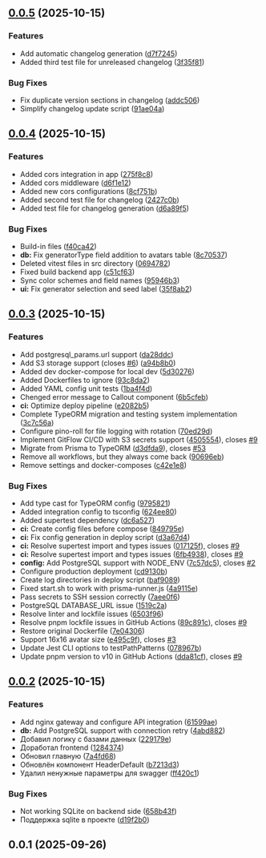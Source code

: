## [0.0.5](https://github.com/letnull19A/avatar-gen/compare/v0.0.4...v0.0.5) (2025-10-15)

### Features

- Add automatic changelog generation
  ([d7f7245](https://github.com/letnull19A/avatar-gen/commit/d7f724555ae0e8e6ff9720f23ab30f5a816eb4cd))
- Added third test file for unreleased changelog
  ([3f35f81](https://github.com/letnull19A/avatar-gen/commit/3f35f81972f079f63541fff63dcb4b1fdf784fe0))

### Bug Fixes

- Fix duplicate version sections in changelog
  ([addc506](https://github.com/letnull19A/avatar-gen/commit/addc506810bb093537eaff67561356a0ab75010a))
- Simplify changelog update script
  ([91ae04a](https://github.com/letnull19A/avatar-gen/commit/91ae04abc4f79281571ba70dcc1438f6b410def9))

## [0.0.4](https://github.com/letnull19A/avatar-gen/compare/v0.0.3...v0.0.4) (2025-10-15)

### Features

- Added cors integration in app
  ([275f8c8](https://github.com/letnull19A/avatar-gen/commit/275f8c8f8f2050f1017eb8dc5ea4bad0759a3576))
- Added cors middleware
  ([d6f1e12](https://github.com/letnull19A/avatar-gen/commit/d6f1e1255ddc497f2268eb68b64c365b412d1434))
- Added new cors configurations
  ([8cf751b](https://github.com/letnull19A/avatar-gen/commit/8cf751b142c66658fc2a15394913e204566982d1))
- Added second test file for changelog
  ([2427c0b](https://github.com/letnull19A/avatar-gen/commit/2427c0b24bf146e8980faaf1849a59a9eb5181e4))
- Added test file for changelog generation
  ([d6a89f5](https://github.com/letnull19A/avatar-gen/commit/d6a89f5e9b15338fb8aa1bddb5396f17d77f154b))

### Bug Fixes

- Build-in files
  ([f40ca42](https://github.com/letnull19A/avatar-gen/commit/f40ca42457d64433cb56af7d090e1f5007700c8a))
- **db:** Fix generatorType field addition to avatars table
  ([8c70537](https://github.com/letnull19A/avatar-gen/commit/8c7053797e8b17fb6ccb34c26ce19f4fd216687e))
- Deleted vitest files in src directory
  ([0694782](https://github.com/letnull19A/avatar-gen/commit/069478213ad9c1326c6571bcee81bf56157bd5b1))
- Fixed build backend app
  ([c51cf63](https://github.com/letnull19A/avatar-gen/commit/c51cf63cd3a099bcda5919454228b40e34d85507))
- Sync color schemes and field names
  ([95946b3](https://github.com/letnull19A/avatar-gen/commit/95946b32b1083960835ea17f7a2f8a8ff04e1b5a))
- **ui:** Fix generator selection and seed label
  ([35f8ab2](https://github.com/letnull19A/avatar-gen/commit/35f8ab29233dd0b90fb5a9e184ffdd3f1790b42d))

## [0.0.3](https://github.com/letnull19A/avatar-gen/compare/v0.0.2...v0.0.3) (2025-10-15)

### Features

- Add postgresql_params.url support
  ([da28ddc](https://github.com/letnull19A/avatar-gen/commit/da28ddcc8a8b75ce0b7011e9491c1e90a300357f))
- Add S3 storage support (closes
  [#6](https://github.com/letnull19A/avatar-gen/issues/6))
  ([a94b8b0](https://github.com/letnull19A/avatar-gen/commit/a94b8b08627d9ff809d1c7fd1a1368d99607a690))
- Added dev docker-compose for local dev
  ([5d30276](https://github.com/letnull19A/avatar-gen/commit/5d30276f9ad95bedf794b94fd51077245f487b68))
- Added Dockerfiles to ignore
  ([93c8da2](https://github.com/letnull19A/avatar-gen/commit/93c8da2c3034bac05cbc22aaafa4a90448ed93dc))
- Added YAML config unit tests
  ([1ba4f4d](https://github.com/letnull19A/avatar-gen/commit/1ba4f4d2a879bc78bb78e2a0da76c72dbf96459a))
- Chenged error message to Callout component
  ([6b5cfeb](https://github.com/letnull19A/avatar-gen/commit/6b5cfeb6b24dbb08180c9e9538a5a03041eb5469))
- **ci:** Optimize deploy pipeline
  ([e2082b5](https://github.com/letnull19A/avatar-gen/commit/e2082b5946ae1a85cff5c0d83af6bc79ac89ab82))
- Complete TypeORM migration and testing system implementation
  ([3c7c56a](https://github.com/letnull19A/avatar-gen/commit/3c7c56ac8e90b6b1327ae0113c81d43796e5b0a8))
- Configure pino-roll for file logging with rotation
  ([70ed29d](https://github.com/letnull19A/avatar-gen/commit/70ed29dad3df9a1cd91e693f5260cb5106c442bb))
- Implement GitFlow CI/CD with S3 secrets support
  ([4505554](https://github.com/letnull19A/avatar-gen/commit/4505554ce5092b10d541bea4aa7d023c352ce6fd)),
  closes [#9](https://github.com/letnull19A/avatar-gen/issues/9)
- Migrate from Prisma to TypeORM
  ([d3dfda9](https://github.com/letnull19A/avatar-gen/commit/d3dfda9b144731739641c892a4cf5aeddaf48546)),
  closes [#53](https://github.com/letnull19A/avatar-gen/issues/53)
- Remove all workflows, but they always come back
  ([90696eb](https://github.com/letnull19A/avatar-gen/commit/90696eb332f4b225a1758a77420886b9359bef0f))
- Remove settings and docker-composes
  ([c42e1e8](https://github.com/letnull19A/avatar-gen/commit/c42e1e8b90e573e8ba681e56b567a0af196602e9))

### Bug Fixes

- Add type cast for TypeORM config
  ([9795821](https://github.com/letnull19A/avatar-gen/commit/979582157553b699e91a23aaf60d192f842aaec1))
- Added integration config to tsconfig
  ([624ee80](https://github.com/letnull19A/avatar-gen/commit/624ee80adcae1353b6b7d51afe6d9baf0f17d540))
- Added supertest dependency
  ([dc6a527](https://github.com/letnull19A/avatar-gen/commit/dc6a52760aefb79c5c2728ce0532cf82ae3ce44b))
- **ci:** Create config files before compose
  ([849795e](https://github.com/letnull19A/avatar-gen/commit/849795eb918ea9071d7fe1d034c1d17baa8f1bf5))
- **ci:** Fix config generation in deploy script
  ([d3a67d4](https://github.com/letnull19A/avatar-gen/commit/d3a67d4854e4fc24ae6bbd45902c9878485dcefd))
- **ci:** Resolve supertest import and types issues
  ([017125f](https://github.com/letnull19A/avatar-gen/commit/017125f3ca450336df1659ebb10447a4ee0923ae)),
  closes [#9](https://github.com/letnull19A/avatar-gen/issues/9)
- **ci:** Resolve supertest import and types issues
  ([6fb4938](https://github.com/letnull19A/avatar-gen/commit/6fb493861aa722f29e58484283b7067c91dfa6ba)),
  closes [#9](https://github.com/letnull19A/avatar-gen/issues/9)
- **config:** Add PostgreSQL support with NODE_ENV
  ([7c57dc5](https://github.com/letnull19A/avatar-gen/commit/7c57dc5250d188fa331f5c06b531c8ac58e48088)),
  closes [#2](https://github.com/letnull19A/avatar-gen/issues/2)
- Configure production deployment
  ([cd9130b](https://github.com/letnull19A/avatar-gen/commit/cd9130b3f9652dc19bd1b102c5b79ab43f056a32))
- Create log directories in deploy script
  ([baf9089](https://github.com/letnull19A/avatar-gen/commit/baf90896426819febc4602af20a422057703cf2b))
- Fixed start.sh to work with prisma-runner.js
  ([4a9115e](https://github.com/letnull19A/avatar-gen/commit/4a9115ecdb5d2674cf49dc9016918d526fccd89b))
- Pass secrets to SSH session correctly
  ([7aee0f6](https://github.com/letnull19A/avatar-gen/commit/7aee0f6fbdea79dfe1aa1fff05923ffee82a5dc6))
- PostgreSQL DATABASE_URL issue
  ([1519c2a](https://github.com/letnull19A/avatar-gen/commit/1519c2a3e5443a8434d9d77c64dac18a670a3ab9))
- Resolve linter and lockfile issues
  ([6503f96](https://github.com/letnull19A/avatar-gen/commit/6503f9604b388248ba3c73b39a3529933eefa184))
- Resolve pnpm lockfile issues in GitHub Actions
  ([89c891c](https://github.com/letnull19A/avatar-gen/commit/89c891ce7192ffb51515a34e579b972ea0bde3fb)),
  closes [#9](https://github.com/letnull19A/avatar-gen/issues/9)
- Restore original Dockerfile
  ([7e04306](https://github.com/letnull19A/avatar-gen/commit/7e043067ef4708bf0e848f059bf329b43ffa8e2b))
- Support 16x16 avatar size
  ([e495c9f](https://github.com/letnull19A/avatar-gen/commit/e495c9fe2d9b08427a5ac1a35c718697a4cc30c8)),
  closes [#3](https://github.com/letnull19A/avatar-gen/issues/3)
- Update Jest CLI options to testPathPatterns
  ([078967b](https://github.com/letnull19A/avatar-gen/commit/078967bb7b4ef1700ce97e8f17f83d8cbb8865e8))
- Update pnpm version to v10 in GitHub Actions
  ([dda81cf](https://github.com/letnull19A/avatar-gen/commit/dda81cf064186a3cc79432c6853778d264ec8451)),
  closes [#9](https://github.com/letnull19A/avatar-gen/issues/9)

## [0.0.2](https://github.com/letnull19A/avatar-gen/compare/v0.0.1...v0.0.2) (2025-10-15)

### Features

- Add nginx gateway and configure API integration
  ([61599ae](https://github.com/letnull19A/avatar-gen/commit/61599ae2f14144193e7bd3ab8ed2d5725a08d50a))
- **db:** Add PostgreSQL support with connection retry
  ([4abd882](https://github.com/letnull19A/avatar-gen/commit/4abd8820e96ba2d880ffde1ed816b650e23899ea))
- Добавил логику с базами данных
  ([229179e](https://github.com/letnull19A/avatar-gen/commit/229179eec85b2f42ac78dac4ba72ba04e31903df))
- Доработал frontend
  ([1284374](https://github.com/letnull19A/avatar-gen/commit/128437466c64d3a032acfd5d39841d47127b205a))
- Обновил главную
  ([7a4fd68](https://github.com/letnull19A/avatar-gen/commit/7a4fd682d5a18f2d30e12e9b482ebed7194e7598))
- Обновлён компонент HeaderDefault
  ([b7213d3](https://github.com/letnull19A/avatar-gen/commit/b7213d300a9d20ecd843a6346a1ccb5211e3981e))
- Удалил ненужные параметры для swagger
  ([ff420c1](https://github.com/letnull19A/avatar-gen/commit/ff420c1b766029510e3c9f584bf0a575d71540d4))

### Bug Fixes

- Not working SQLite on backend side
  ([658b43f](https://github.com/letnull19A/avatar-gen/commit/658b43fc82fe08a94f737311b316b25b004fe1bb))
- Поддержка sqlite в проекте
  ([d19f2b0](https://github.com/letnull19A/avatar-gen/commit/d19f2b08d3f30107a507f60a6cecd1f232304fec))

## 0.0.1 (2025-09-26)
